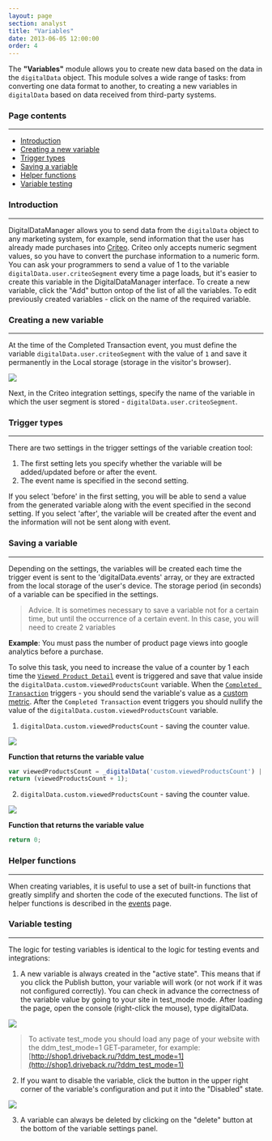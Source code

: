 ```yaml
---
layout: page
section: analyst
title: "Variables"
date: 2013-06-05 12:00:00
order: 4
---
```


The **"Variables"** module allows you to create new data based on the data in the `digitalData` object. This module solves a wide range of tasks: from converting one data format to another, to creating a new variables in `digitalData` based on data received from third-party systems.

### Page contents
------
<ul class="page-navigation">
  <li><a href="#0">Introduction</a></li>
  <li><a href="#1">Creating a new variable</a></li>
  <li><a href="#2">Trigger types</a></li>
  <li><a href="#3">Saving a variable</a></li>
  <li><a href="#4">Helper functions</a></li>
  <li><a href="#5">Variable testing</a></li>
</ul>

### <a name="0"></a>Introduction
------
DigitalDataManager allows you to send data from the `digitalData` object to any marketing system, for example, send information that the user has already made purchases into [Criteo](http://www.criteo.com/). Criteo only accepts numeric segment values, so you have to convert the purchase information to a numeric form. You can ask your programmers to send a value of 1 to the variable `digitalData.user.criteoSegment` every time a page loads, but it's easier to create this variable in the DigitalDataManager interface.
To create a new variable, click the "Add" button ontop of the list of all the variables. To edit previously created variables - click on the name of the required variable.

### <a name="1"></a>Creating a new variable
------
At the time of the Completed Transaction event, you must define the variable `digitalData.user.criteoSegment` with the value of `1` and save it permanently in the Local storage (storage in the visitor's browser).

![](/img/variables.1.png)

Next, in the Criteo integration settings, specify the name of the variable in which the user segment is stored - `digitalData.user.criteoSegment`.

### <a name="2"></a>Trigger types
------
There are two settings in the trigger settings of the variable creation tool:
1. The first setting lets you specify whether the variable will be added/updated before or after the event.
2. The event name is specified in the second setting.

If you select 'before' in the first setting, you will be able to send a value from the generated variable along with the event specified in the second setting.
If you select 'after', the variable will be created after the event and the information will not be sent along with event.

### <a name="3"></a>Saving a variable
------
Depending on the settings, the variables will be created each time the trigger event is sent to the 'digitalData.events' array, or they are extracted from the local storage of the user's device.
The storage period (in seconds) of a variable can be specified in the settings.

> Advice. It is sometimes necessary to save a variable not for a certain time, but until the occurrence of a certain event. In this case, you will need to create 2 variables

**Example**: You must pass the number of product page views into google analytics before a purchase.

To solve this task, you need to increase the value of a counter by 1 each time the [`Viewed Product Detail`](/events/viewed-product-detail) event is triggered and save that value inside the `digitalData.custom.viewedProductsCount` variable. When the [`Completed Transaction`](/events/completed-transaction) triggers - you should send the variable's value as a [custom metric](/integrations/google-analytics#11). After the `Completed Transaction` event triggers you should nullify the value of the `digitalData.custom.viewedProductsCount` variable.
1. `digitalData.custom.viewedProductsCount` - saving the counter value.

  ![](/img/variables.2.png)

  **Function that returns the variable value**

  ```javascript
  var viewedProductsCount = _digitalData('custom.viewedProductsCount') || 0;
  return (viewedProductsCount + 1);
  ```
2. `digitalData.custom.viewedProductsCount` - saving the counter value.

![](/img/variables.2.png)

**Function that returns the variable value**

```javascript
return 0;
```

### <a name="4"></a>Helper functions
------
When creating variables, it is useful to use a set of built-in functions that greatly simplify and shorten the code of the executed functions. The list of helper functions is described in the [events](/for-analyst/events#3) page.

### <a name="5"></a>Variable testing
------
The logic for testing variables is identical to the logic for testing events and integrations:
1. A new variable is always created in the "active state". This means that if you click the Publish button, your variable will work (or not work if it was not configured correctly). You can check in advance the correctness of the variable value by going to your site in test_mode mode. After loading the page, open the console (right-click the mouse), type digitalData.

![](/img/variables.4.png)

> To activate test_mode you should load any page of your website with the ddm_test_mode=1 GET-parameter, for example: [http://shop1.driveback.ru/?ddm_test_mode=1](http://shop1.driveback.ru/?ddm_test_mode=1)

2. If you want to disable the variable, click the button in the upper right corner of the variable's configuration and put it into the "Disabled" state.

![](/img/variables.5.png)

3. A variable can always be deleted by clicking on the "delete" button at the bottom of the variable settings panel.